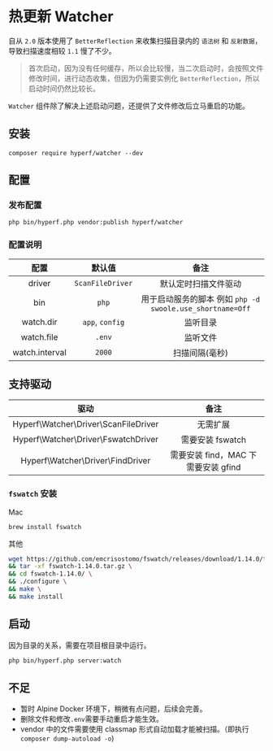 # 热更新 Watcher

自从 `2.0` 版本使用了 `BetterReflection` 来收集扫描目录内的 `语法树` 和 `反射数据`，导致扫描速度相较 `1.1` 慢了不少。

> 首次启动，因为没有任何缓存，所以会比较慢，当二次启动时，会按照文件修改时间，进行动态收集，但因为仍需要实例化 `BetterReflection`，所以启动时间仍然比较长。

`Watcher` 组件除了解决上述启动问题，还提供了文件修改后立马重启的功能。

## 安装

```
composer require hyperf/watcher --dev
```

## 配置

### 发布配置

```bash
php bin/hyperf.php vendor:publish hyperf/watcher
```

### 配置说明

|      配置      |      默认值      |                           备注                            |
| :------------: | :--------------: | :-------------------------------------------------------: |
|     driver     | `ScanFileDriver` |                   默认定时扫描文件驱动                    |
|      bin       |      `php`       | 用于启动服务的脚本 例如 `php -d swoole.use_shortname=Off` |
|   watch.dir    | `app`, `config`  |                         监听目录                          |
|   watch.file   |      `.env`      |                         监听文件                          |
| watch.interval |      `2000`      |                      扫描间隔(毫秒)                       |

## 支持驱动

|                 驱动                 |                备注                 |
| :----------------------------------: | :---------------------------------: |
| Hyperf\Watcher\Driver\ScanFileDriver |              无需扩展               |
| Hyperf\Watcher\Driver\FswatchDriver  |          需要安装 fswatch           |
|   Hyperf\Watcher\Driver\FindDriver   | 需要安装 find，MAC 下需要安装 gfind |

### `fswatch` 安装

Mac

```bash
brew install fswatch
```

其他

```bash
wget https://github.com/emcrisostomo/fswatch/releases/download/1.14.0/fswatch-1.14.0.tar.gz \
&& tar -xf fswatch-1.14.0.tar.gz \
&& cd fswatch-1.14.0/ \
&& ./configure \
&& make \
&& make install
```

## 启动

因为目录的关系，需要在项目根目录中运行。

```bash
php bin/hyperf.php server:watch
```

## 不足

- 暂时 Alpine Docker 环境下，稍微有点问题，后续会完善。
- 删除文件和修改`.env`需要手动重启才能生效。
- vendor 中的文件需要使用 classmap 形式自动加载才能被扫描。（即执行`composer dump-autoload -o`)

